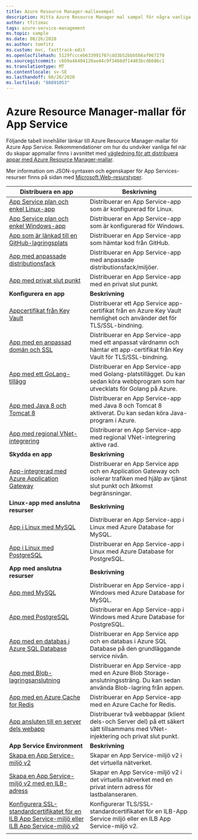 ```yaml
---
title: Azure Resource Manager-mallexempel
description: Hitta Azure Resource Manager mal sampel för några vanliga App Service scenarier. Lär dig hur du automatiserar App Service distributions-eller hanterings uppgifter.
author: tfitzmac
tags: azure-service-management
ms.topic: sample
ms.date: 08/26/2020
ms.author: tomfitz
ms.custom: mvc, fasttrack-edit
ms.openlocfilehash: 5129fccceb633991767cdd3b52bbb5b6af067270
ms.sourcegitcommit: c6b9a46404120ae44c9f3468df14403bcd6686c1
ms.translationtype: MT
ms.contentlocale: sv-SE
ms.lasthandoff: 08/26/2020
ms.locfileid: "88891053"
---
```

# <a name="azure-resource-manager-templates-for-app-service"></a>Azure Resource Manager-mallar för App Service

Följande tabell innehåller länkar till Azure Resource Manager-mallar för Azure App Service. Rekommendationer om hur du undviker vanliga fel när du skapar appmallar finns i avsnittet med [vägledning för att distribuera appar med Azure Resource Manager-mallar](deploy-resource-manager-template.md).

Mer information om JSON-syntaxen och egenskaper för App Services-resurser finns på sidan med [Microsoft.Web-resurstyper](/azure/templates/microsoft.web/allversions).

| Distribuera en app | Beskrivning |
|-|-|
| [App Service plan och enkel Linux-app](https://github.com/Azure/azure-quickstart-templates/tree/master/101-webapp-basic-linux) | Distribuerar en App Service-app som är konfigurerad för Linux. |
| [App Service plan och enkel Windows-app](https://github.com/Azure/azure-quickstart-templates/tree/master/101-webapp-basic-windows) | Distribuerar en App Service-app som är konfigurerad för Windows. |
| [App som är länkad till en GitHub-lagringsplats](https://github.com/Azure/azure-quickstart-templates/tree/master/201-web-app-github-deploy)| Distribuerar en App Service-app som hämtar kod från GitHub. |
| [App med anpassade distributionsfack](https://github.com/Azure/azure-quickstart-templates/tree/master/101-webapp-custom-deployment-slots)| Distribuerar en App Service-app med anpassade distributionsfack/miljöer. |
| [App med privat slut punkt](https://github.com/Azure/azure-quickstart-templates/tree/master/101-private-endpoint-webapp)| Distribuerar en App Service-app med en privat slut punkt. |
|**Konfigurera en app**| **Beskrivning** |
| [Appcertifikat från Key Vault](https://github.com/Azure/azure-quickstart-templates/tree/master/201-web-app-certificate-from-key-vault)| Distribuerar ett App Service app-certifikat från en Azure Key Vault hemlighet och använder det för TLS/SSL-bindning. |
| [App med en anpassad domän och SSL](https://github.com/Azure/azure-quickstart-templates/tree/master/201-web-app-custom-domain-and-ssl)| Distribuerar en App Service-app med ett anpassat värdnamn och hämtar ett app-certifikat från Key Vault för TLS/SSL-bindning. |
| [App med ett GoLang-tillägg](https://github.com/Azure/azure-quickstart-templates/tree/master/101-webapp-with-golang)| Distribuerar en App Service-app med Golang-platstillägget. Du kan sedan köra webbprogram som har utvecklats för Golang på Azure. |
| [App med Java 8 och Tomcat 8](https://github.com/Azure/azure-quickstart-templates/tree/master/201-web-app-java-tomcat)| Distribuerar en App Service-app med Java 8 och Tomcat 8 aktiverat. Du kan sedan köra Java-program i Azure. |
| [App med regional VNet-integrering](https://github.com/Azure/azure-quickstart-templates/tree/master/101-app-service-regional-vnet-integration)| Distribuerar en App Service-app med regional VNet-integrering aktive rad. |
|**Skydda en app**| **Beskrivning** |
| [App-integrerad med Azure Application Gateway](https://github.com/Azure/azure-quickstart-templates/tree/master/201-web-app-with-app-gateway-v2)| Distribuerar en App Service app och en Application Gateway och isolerar trafiken med hjälp av tjänst slut punkt och åtkomst begränsningar. |
|**Linux-app med anslutna resurser**| **Beskrivning** |
| [App i Linux med MySQL](https://github.com/Azure/azure-quickstart-templates/tree/master/101-webapp-linux-managed-mysql) | Distribuerar en App Service-app i Linux med Azure Database for MySQL. |
| [App i Linux med PostgreSQL](https://github.com/Azure/azure-quickstart-templates/tree/master/101-webapp-linux-managed-postgresql) | Distribuerar en App Service-app i Linux med Azure Database for PostgreSQL. |
|**App med anslutna resurser**| **Beskrivning** |
| [App med MySQL](https://github.com/Azure/azure-quickstart-templates/tree/master/101-webapp-managed-mysql)| Distribuerar en App Service-app i Windows med Azure Database for MySQL. |
| [App med PostgreSQL](https://github.com/Azure/azure-quickstart-templates/tree/master/101-webapp-managed-postgresql)| Distribuerar en App Service-app i Windows med Azure Database for PostgreSQL. |
| [App med en databas i Azure SQL Database](https://github.com/Azure/azure-quickstart-templates/tree/master/201-web-app-sql-database)| Distribuerar en App Service app och en databas i Azure SQL Database på den grundläggande service nivån. |
| [App med Blob-lagringsanslutning](https://github.com/Azure/azure-quickstart-templates/tree/master/201-web-app-blob-connection)| Distribuerar en App Service-app med en Azure Blob Storage-anslutningssträng. Du kan sedan använda Blob-lagring från appen. |
| [App med en Azure Cache for Redis](https://github.com/Azure/azure-quickstart-templates/tree/master/201-web-app-with-redis-cache)| Distribuerar en App Service-app med en Azure Cache for Redis. |
| [App ansluten till en server dels webapp](https://github.com/Azure/azure-quickstart-templates/tree/master/101-webapp-privateendpoint-vnet-injection)| Distribuerar två webbappar (klient dels-och Server del) på ett säkert sätt tillsammans med VNet-injektering och privat slut punkt. |
|**App Service Environment**| **Beskrivning** |
| [Skapa en App Service-miljö v2](https://github.com/Azure/azure-quickstart-templates/tree/master/201-web-app-asev2-create) | Skapar en App Service-miljö v2 i det virtuella nätverket. |
| [Skapa en App Service-miljö v2 med en ILB-adress](https://github.com/Azure/azure-quickstart-templates/tree/master/201-web-app-asev2-ilb-create/) | Skapar en App Service-miljö v2 i det virtuella nätverket med en privat intern adress för lastbalanseraren. |
| [Konfigurera SSL-standardcertifikatet för en ILB App Service-miljö eller ILB App Service-miljö v2](https://github.com/Azure/azure-quickstart-templates/tree/master/201-web-app-ase-ilb-configure-default-ssl) | Konfigurerar TLS/SSL-standardcertifikatet för en ILB-App Service miljö eller en ILB App Service-miljö v2. |
| | |
